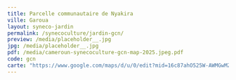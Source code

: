 ```yaml
---
title: Parcelle communautaire de Nyakira
ville: Garoua
layout: syneco-jardin
permalink: /synecoculture/jardin-gcn/
preview: /media/placeholder__.jpg
jpg: /media/placeholder__.jpg
pdf: /media/cameroun-synecoculture-gcn-map-2025.jpeg.pdf
code: gcn
carte: "https://www.google.com/maps/d/u/0/edit?mid=16c87ahO525W-AWMGwMZOaQWxiwq29MA&ll=9.382937148246391%2C13.451993153430925&z=21"
---
```

